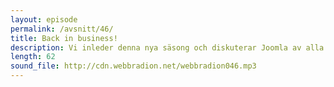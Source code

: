 ```yaml
---
layout: episode
permalink: /avsnitt/46/
title: Back in business!
description: Vi inleder denna nya säsong och diskuterar Joomla av alla CMS, ergonomi vid skrivbordet och en massa annat smutt och gutt. 2011 blir ett toppenår!
length: 62
sound_file: http://cdn.webbradion.net/webbradion046.mp3
---
```



